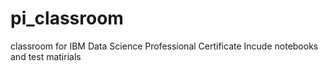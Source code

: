 # pi_classroom
classroom for IBM Data Science Professional Certificate
Incude notebooks and test matirials
